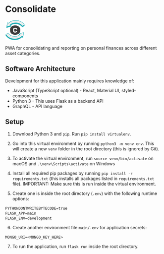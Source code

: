 # Consolidate

![logo](https://raw.githubusercontent.com/Ray-F/consolidate/master/docs/assets/consolidate_logo_64.png)

PWA for consolidating and reporting on personal finances across different asset categories.



## Software Architecture

Development for this application mainly requires knowledge of:
- JavaScript (TypeScript optional) - React, Material UI, styled-components 
- Python 3 - This uses Flask as a backend API
- GraphQL - API language

## Setup

1. Download Python 3 and `pip`. Run `pip install virtualenv`.

2. Go into this virtual environment by running `python3 -m venv env`. This will create a new `venv` folder in the 
   root directory (this is ignored by Git).
   
3. To activate the virtual environment, run `source venv/bin/activate` on macOS and `.\venv\Scripts\activate` on Windows
   
4. Install all required pip packages by running `pip install -r requirements.txt` 
   (this installs all packages listed in `requirements.txt` file). IMPORTANT: Make sure this is run inside the virtual
   environment.
   
5. Create one is inside the root directory (`.env`) with the following runtime options:

```
PYTHONDONTWRITEBYTECODE=true
FLASK_APP=main
FLASK_ENV=development
```

6. Create another environment file `main/.env` for application secrets:

```
MONGO_URI=<MONGO_KEY_HERE>
```

7. To run the application, run `flask run` inside the root directory.
